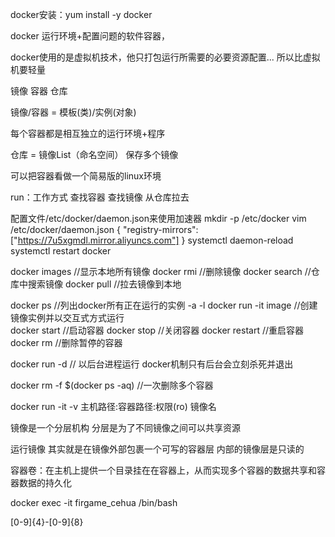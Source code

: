 docker安装：yum install -y docker

docker 运行环境+配置问题的软件容器，

docker使用的是虚拟机技术，他只打包运行所需要的必要资源配置... 所以比虚拟机要轻量

镜像 容器  仓库

镜像/容器 = 模板(类)/实例(对象)

每个容器都是相互独立的运行环境+程序

仓库 = 镜像List（命名空间）  保存多个镜像

可以把容器看做一个简易版的linux环境

run：工作方式  查找容器 查找镜像  从仓库拉去


配置文件/etc/docker/daemon.json来使用加速器
mkdir -p /etc/docker
vim /etc/docker/daemon.json 
{
  "registry-mirrors": ["https://7u5xgmdl.mirror.aliyuncs.com"]
}
systemctl daemon-reload
systemctl restart docker


docker images  //显示本地所有镜像
docker rmi     //删除镜像
docker search  //仓库中搜索镜像
docker pull	   //拉去镜像到本地


docker ps    			//列出docker所有正在运行的实例  -a -l
docker run -it image    //创建镜像实例并以交互式方式运行  
docker start     		//启动容器
docker stop      		//关闭容器
docker restart   		//重启容器
docker rm        		//删除暂停的容器

docker run -d           // 以后台进程运行 docker机制只有后台会立刻杀死并退出

docker rm -f $(docker ps -aq)   //一次删除多个容器

docker run -it  -v  主机路径:容器路径:权限(ro)  镜像名

镜像是一个分层机构  分层是为了不同镜像之间可以共享资源

运行镜像 其实就是在镜像外部包裹一个可写的容器层 内部的镜像层是只读的

容器卷：在主机上提供一个目录挂在在容器上，从而实现多个容器的数据共享和容器数据的持久化


docker exec -it firgame_cehua /bin/bash


[0-9]{4}-[0-9]{8}
